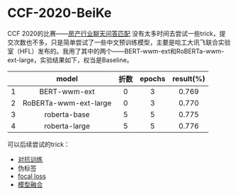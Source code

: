 # CCF-2020-BeiKe
CCF 2020的比赛——[房产行业聊天问答匹配](https://www.datafountain.cn/competitions/474)
没有太多时间去尝试一些trick，提交次数也不多，只是简单尝试了一些中文预训练模型，主要是哈工大讯飞联合实验室（HFL）发布的。我用了其中的两个——BERT-wwm-ext和RoBERTa-wwm-ext-large，实验结果如下，权当是Baseline。

&nbsp;|model|折数|epochs|result(%)
:--:|:--:|:--:|:--:|:--:|
1|BERT-wwm-ext|0|3|0.769
2|RoBERTa-wwm-ext-large|0|3|0.770
3|roberta-base|5|5|0.775
4|roberta-large|5|5|0.776

可以后续尝试的trick：
- [对抗训练](https://zhuanlan.zhihu.com/p/91269728)
- 伪标签
- [focal loss](https://zhuanlan.zhihu.com/p/49981234)
- [模型融合](https://blog.csdn.net/weixin_39505820/article/details/111393476)
